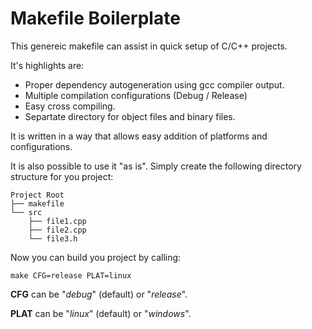Makefile Boilerplate
====================

This genereic makefile can assist in quick setup of C/C++ projects.

It's highlights are:

- Proper dependency autogeneration using gcc compiler output.
- Multiple compilation configurations (Debug / Release)
- Easy cross compiling.
- Separtate directory for object files and binary files.

It is written in a way that allows easy addition of platforms and configurations. 

It is also possible to use it "as is". Simply create the following directory structure for you project:

```
Project Root
├── makefile
└── src
    ├── file1.cpp
    ├── file2.cpp
    └── file3.h
```

Now you can build you project by calling:

```
make CFG=release PLAT=linux
```

**CFG** can be "*debug*" (default) or "*release*".

**PLAT** can be "*linux*" (default) or "*windows*".



